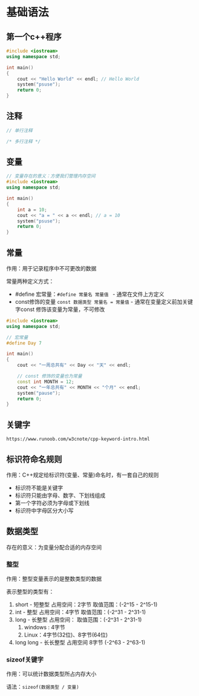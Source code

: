 # 基础语法

## 第一个c++程序

```c++
#include <iostream>
using namespace std;

int main()
{
    cout << "Hello World" << endl; // Hello World
    system("psuse");
    return 0;
}
```

## 注释

```c++
// 单行注释

/* 多行注释 */
```

## 变量

```c++
// 变量存在的意义：方便我们管理内存空间
#include <iostream>
using namespace std;

int main()
{
    int a = 10;
    cout << "a = " << a << endl; // a = 10
    system("psuse");
    return 0;
}
```

## 常量

作用：用于记录程序中不可更改的数据

常量两种定义方式：

- #define 宏常量：`#define 常量名 常量值 `  - 通常在文件上方定义
- const修饰的变量 `const 数据类型 常量名 = 常量值` - 通常在变量定义前加关键字const 修饰该变量为常量，不可修改

```c++
#include <iostream>
using namespace std;

// 宏常量
#define Day 7

int main()
{
	cout << "一周总共有" << Day << "天" << endl;

	// const 修饰的变量也为常量
	const int MONTH = 12;
	cout << "一年总共有" << MONTH << "个月" << endl;
	system("pause");
	return 0;
}
```

## 关键字

`https://www.runoob.com/w3cnote/cpp-keyword-intro.html`

## 标识符命名规则

作用：C++规定给标识符(变量、常量)命名时，有一套自己的规则

- 标识符不能是关键字
- 标识符只能由字母、数字、下划线组成
- 第一个字符必须为字母或下划线
- 标识符中字母区分大小写

## 数据类型

存在的意义：为变量分配合适的内存空间

### 整型

作用：整型变量表示的是整数类型的数据

表示整型的类型有：

1. short - 短整型 占用空间：2字节 取值范围：(-2^15 - 2^15-1)
2. int - 整型 占用空间：4字节 取值范围：(-2^31 - 2^31-1)
3. long - 长整型 占用空间：   取值范围：(-2^31 - 2^31-1)
   1. windows : 4字节
   2. Linux：4字节(32位)、8字节(64位)
4. long long - 长长整型 占用空间 8字节 (-2^63 - 2^63-1)

### sizeof关键字

作用：可以统计数据类型所占内存大小

语法：`sizeof(数据类型 / 变量)`







